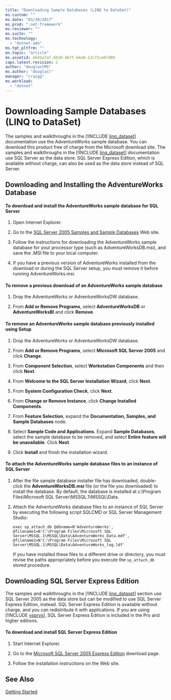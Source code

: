 ```yaml
---
title: "Downloading Sample Databases (LINQ to DataSet)"
ms.custom: ""
ms.date: "03/30/2017"
ms.prod: ".net-framework"
ms.reviewer: ""
ms.suite: ""
ms.technology: 
  - "dotnet-ado"
ms.tgt_pltfrm: ""
ms.topic: "article"
ms.assetid: eb42a7af-d410-4b7f-b4a8-13c72ce6fd09
caps.latest.revision: 2
author: "douglaslMS"
ms.author: "douglasl"
manager: "craigg"
ms.workload: 
  - "dotnet"
---
```

# Downloading Sample Databases (LINQ to DataSet)
The samples and walkthroughs in the [!INCLUDE [linq_dataset](../../../../includes/linq-dataset-md.md)] documentation use the AdventureWorks sample database. You can download this product free of charge from the Microsoft download site. The samples and walkthroughs in the [!INCLUDE [linq_dataset](../../../../includes/linq-dataset-md.md)] documentation use SQL Server as the data store. SQL Server Express Edition, which is available without charge, can also be used as the data store instead of SQL Server.  
  
## Downloading and Installing the AdventureWorks Database  
  
#### To download and install the AdventureWorks sample database for SQL Server  
  
1.  Open Internet Explorer.  
  
2.  Go to the [SQL Server 2005 Samples and Sample Databases](http://go.microsoft.com/fwlink/?linkid=31046) Web site.  
  
3.  Follow the instructions for downloading the AdventureWorks sample database for your processor type (such as AdventureWorksDB.msi), and save the .MSI file to your local computer.  
  
4.  If you have a previous version of AdventureWorks installed from the download or during the SQL Server setup, you must remove it before running AdventureWorks.msi.  
  
#### To remove a previous download of an AdventureWorks sample database  
  
1.  Drop the AdventureWorks or AdventureWorksDW database.  
  
2.  From **Add or Remove Programs**, select **AdventureWorksDB** or **AdventureWorksBI** and click **Remove**.  
  
#### To remove an AdventureWorks sample database previously installed using Setup  
  
1.  Drop the AdventureWorks or AdventureWorksDW database.  
  
2.  From **Add or Remove Programs**, select **Microsoft SQL Server 2005** and click **Change**.  
  
3.  From **Component Selection**, select **Workstation Components** and then click **Next**.  
  
4.  From **Welcome to the SQL Server Installation Wizard**, click **Next**.  
  
5.  From **System Configuration Check**, click **Next**.  
  
6.  From **Change or Remove Instance**, click **Change Installed Components**.  
  
7.  From **Feature Selection**, expand the **Documentation, Samples, and Sample Databases** node.  
  
8.  Select **Sample Code and Applications**. Expand **Sample Databases**, select the sample database to be removed, and select **Entire feature will be unavailable**. Click **Next**.  
  
9. Click **Install** and finish the installation wizard.  
  
#### To attach the AdventureWorks sample database files to an instance of SQL Server  
  
1.  After the file sample database installer file has downloaded, double-click the **AdventureWorksDB.msi** file (or the file you downloaded) to install the database. By default, the database is installed at c:\Program Files\Microsoft SQL Server\MSSQL.1\MSSQL\Data.  
  
2.  Attach the AdventureWorks database files to an instance of SQL Server by executing the following script SQLCMD or SQL Server Management Studio:  
  
    ```  
    exec sp_attach_db @dbname=N'AdventureWorks', @filename1=N'C:\Program Files\Microsoft SQL Server\MSSQL.1\MSSQL\Data\AdventureWorks_Data.mdf', @filename2=N'C:\Program Files\Microsoft SQL Server\MSSQL.1\MSSQL\Data\AdventureWorks_log.ldf'  
    ```  
  
     If you have installed these files to a different drive or directory, you must revise the paths appropriately before you execute the `sp_attach_db` stored procedure.  
  
## Downloading SQL Server Express Edition  
 The samples and walkthroughs in the [!INCLUDE [linq_dataset](../../../../includes/linq-dataset-md.md)] section use SQL Server 2005 as the data store but can be modified to use SQL Server Express Edition, instead. SQL Server Express Edition is available without charge, and you can redistribute it with applications. If you are using [!INCLUDE [vsprvs](../../../../includes/vsprvs-md.md)], SQL Server Express Edition is included in the Pro and higher editions.  
  
#### To download and install SQL Server Express Edition  
  
1.  Start Internet Explorer.  
  
2.  Go to the  [Microsoft SQL Server 2005 Express Edition](http://go.microsoft.com/fwlink/?LinkID=31070) download page.  
  
3.  Follow the installation instructions on the Web site.  
  
## See Also  
 [Getting Started](../../../../docs/framework/data/adonet/getting-started-linq-to-dataset.md)
